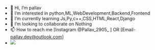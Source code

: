 - 👋 Hi, I’m pallav
- 👀 I’m interested in python,ML,WebDevelopment,Backend,Frontend
- 🌱 I’m currently learning Js,Py,c++,CSS,HTML,React,Django
- 💞️ I’m looking to collaborate on Nothing
- 📫 How to reach me [Instagram @Pallav_2905_ ] OR [Email- pallav.dev@outlook.com]
- <img src="https://github-readme-stats.vercel.app/api?username=pallav2905-py&&show_icons=true">

